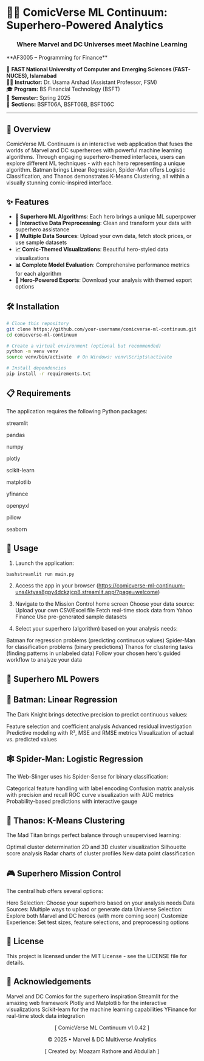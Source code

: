 # 🦸‍♂️ ComicVerse ML Continuum: Superhero-Powered Analytics
<div align="center">
  <h3>Where Marvel and DC Universes meet Machine Learning</h3>
</div>
**AF3005 – Programming for Finance**  

📍 **FAST National University of Computer and Emerging Sciences (FAST-NUCES), Islamabad**  
👨‍🏫 **Instructor:** Dr. Usama Arshad (Assistant Professor, FSM)  
🎓 **Program:** BS Financial Technology (BSFT)  
📅 **Semester:** Spring 2025  
📌 **Sections:** BSFT06A, BSFT06B, BSFT06C  

---

## 📌 Overview

ComicVerse ML Continuum is an interactive web application that fuses the worlds of Marvel and DC superheroes with powerful machine learning algorithms. Through engaging superhero-themed interfaces, users can explore different ML techniques - with each hero representing a unique algorithm. Batman brings Linear Regression, Spider-Man offers Logistic Classification, and Thanos demonstrates K-Means Clustering, all within a visually stunning comic-inspired interface.

## ✨ Features

- **🦇 Superhero ML Algorithms**: Each hero brings a unique ML superpower
- **🧪 Interactive Data Preprocessing**: Clean and transform your data with superhero assistance
- **🤖 Multiple Data Sources**: Upload your own data, fetch stock prices, or use sample datasets
- **📈 Comic-Themed Visualizations**: Beautiful hero-styled data visualizations
- **📊 Complete Model Evaluation**: Comprehensive performance metrics for each algorithm
- **💾 Hero-Powered Exports**: Download your analysis with themed export options

## 🛠️ Installation

```bash
# Clone this repository
git clone https://github.com/your-username/comicverse-ml-continuum.git
cd comicverse-ml-continuum

# Create a virtual environment (optional but recommended)
python -m venv venv
source venv/bin/activate  # On Windows: venv\Scripts\activate

# Install dependencies
pip install -r requirements.txt
```

## 📋 Requirements

The application requires the following Python packages:

streamlit

pandas

numpy

plotly

scikit-learn

matplotlib

yfinance

openpyxl

pillow

seaborn

## 🚀 Usage

1. Launch the application:

```bash
bashstreamlit run main.py
```

2. Access the app in your browser (https://comicverse-ml-continuum-uns4ktyas8gpy4dckzjcp8.streamlit.app/?page=welcome)

3. Navigate to the Mission Control home screen
Choose your data source:
Upload your own CSV/Excel file
Fetch real-time stock data from Yahoo Finance
Use pre-generated sample datasets


4. Select your superhero (algorithm) based on your analysis needs:

Batman for regression problems (predicting continuous values)
Spider-Man for classification problems (binary predictions)
Thanos for clustering tasks (finding patterns in unlabeled data)
Follow your chosen hero's guided workflow to analyze your data

## 🔋 Superhero ML Powers

## 🦇 Batman: Linear Regression
The Dark Knight brings detective precision to predict continuous values:

Feature selection and coefficient analysis
Advanced residual investigation
Predictive modeling with R², MSE and RMSE metrics
Visualization of actual vs. predicted values

## 🕸️ Spider-Man: Logistic Regression

The Web-Slinger uses his Spider-Sense for binary classification:

Categorical feature handling with label encoding
Confusion matrix analysis with precision and recall
ROC curve visualization with AUC metrics
Probability-based predictions with interactive gauge

## 💎 Thanos: K-Means Clustering

The Mad Titan brings perfect balance through unsupervised learning:

Optimal cluster determination
2D and 3D cluster visualization
Silhouette score analysis
Radar charts of cluster profiles
New data point classification

## 🎮 Superhero Mission Control

The central hub offers several options:

Hero Selection: Choose your superhero based on your analysis needs
Data Sources: Multiple ways to upload or generate data
Universe Selection: Explore both Marvel and DC heroes (with more coming soon)
Customize Experience: Set test sizes, feature selections, and preprocessing options

## 📄 License

This project is licensed under the MIT License - see the LICENSE file for details.

## 🙏 Acknowledgements

Marvel and DC Comics for the superhero inspiration
Streamlit for the amazing web framework
Plotly and Matplotlib for the interactive visualizations
Scikit-learn for the machine learning capabilities
YFinance for real-time stock data integration


<div align="center">
  <p>[ ComicVerse ML Continuum v1.0.42 ]</p>
  <p>© 2025 • Marvel & DC Multiverse Analytics</p>
  <p>[ Created by: Moazam Rathore and Abdullah ] </p>
</div>
